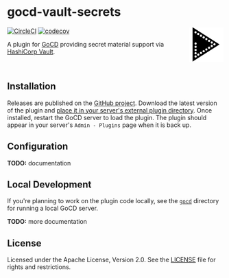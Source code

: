 gocd-vault-secrets
==================

<img height="80" width="80" align="right" src="resources/amperity/gocd/secret/vault/logo.svg"/>

[![CircleCI](https://circleci.com/gh/amperity/gocd-vault-secrets.svg?style=shield&circle-token=69e958626f163693a8b24fe5a76d5a3795157257)](https://circleci.com/gh/amperity/gocd-vault-secrets)
[![codecov](https://codecov.io/gh/amperity/gocd-vault-secrets/branch/master/graph/badge.svg)](https://codecov.io/gh/amperity/gocd-vault-secrets)

A plugin for [GoCD](https://www.gocd.org/) providing secret material support via
[HashiCorp Vault](https://www.vaultproject.io/).

<br/>


## Installation

Releases are published on the [GitHub project](https://github.com/amperity/gocd-vault-secrets/releases).
Download the latest version of the plugin and
[place it in your server's external plugin directory](https://docs.gocd.org/current/extension_points/plugin_user_guide.html).
Once installed, restart the GoCD server to load the plugin. The plugin should
appear in your server's `Admin - Plugins` page when it is back up.


## Configuration

**TODO:** documentation


## Local Development

If you're planning to work on the plugin code locally, see the [`gocd`](gocd)
directory for running a local GoCD server.

**TODO:** more documentation


## License

Licensed under the Apache License, Version 2.0. See the [LICENSE](LICENSE) file
for rights and restrictions.
